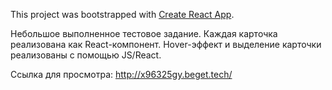 This project was bootstrapped with [Create React App](https://github.com/facebook/create-react-app).

Небольшое выполненное тестовое задание. Каждая карточка реализована как React-компонент. 
Hover-эффект и выделение карточки реализованы с помощью JS/React.

Ссылка для просмотра: http://x96325gy.beget.tech/